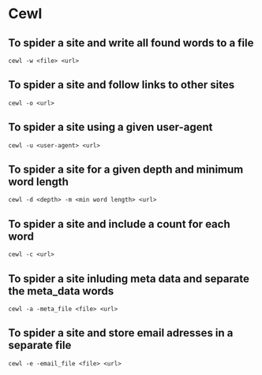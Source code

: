 # Cewl

## To spider a site and write all found words to a file
```shell
cewl -w <file> <url>
```

## To spider a site and follow links to other sites
```shell
cewl -o <url>
```

## To spider a site using a given user-agent 
```shell
cewl -u <user-agent> <url>
```

## To spider a site for a given depth and minimum word length
```shell
cewl -d <depth> -m <min word length> <url>
```

## To spider a site and include a count for each word
```shell
cewl -c <url>
```

## To spider a site inluding meta data and separate the meta_data words
```shell
cewl -a -meta_file <file> <url>
```

## To spider a site and store email adresses in a separate file
```shell
cewl -e -email_file <file> <url>
```
